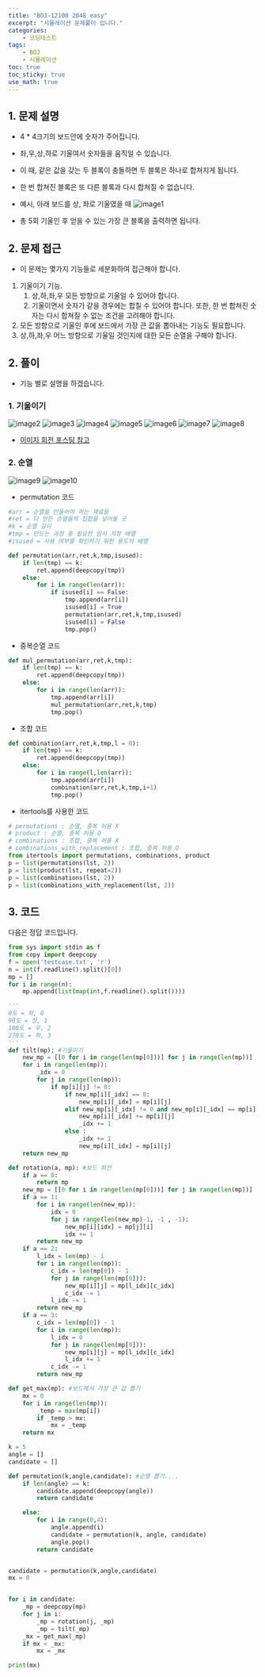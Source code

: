 ```yaml
---
title: "BOJ-12100 2048 easy"
excerpt: "시뮬레이션 문제풀이 입니다."
categories:
    - 코딩테스트
tags:
    - BOJ
    - 시뮬레이션
toc: true
toc_sticky: true
use_math: true
---
```


## 1. 문제 설명<br/>
* 4 * 4크기의 보드안에 숫자가 주어집니다.
* 좌,우,상,하로 기울여서 숫자들을 움직일 수 있습니다.
* 이 때, 같은 값을 갖는 두 블록이 충돌하면 두 블록은 하나로 합쳐지게 됩니다.
* 한 번 합쳐진 블록은 또 다른 블록과 다시 합쳐질 수 없습니다.
* 예시, 아래 보드를 상, 좌로 기울였을 때
![image1](/assets/images/boj12100_0.jpg)

* 총 5회 기울인 후 얻을 수 있는 가장 큰 블록을 출력하면 됩니다.

## 2. 문제 접근<br/>
* 이 문제는 몇가지 기능들로 세분화하여 접근해야 합니다.

1. 기울이기 기능.
    1. 상,하,좌,우 모든 방향으로 기울일 수 있어야 합니다.
    2. 기울이면서 숫자가 같을 경우에는 합칠 수 있어야 합니다. 또한, 한 번 합쳐진 숫자는 다시 합쳐질 수 없는 조건을 고려해야 합니다.
2. 모든 방향으로 기울인 후에 보드에서 가장 큰 값을 뽑아내는 기능도 필요합니다.
3. 상,하,좌,우 어느 방향으로 기울일 것인지에 대한 모든 순열을 구해야 합니다.


## 2. 풀이
* 기능 별로 설명을 하겠습니다.

### 1. 기울이기
![image2](/assets/images/boj12100_1.jpg)
![image3](/assets/images/boj12100_2.jpg)
![image4](/assets/images/boj12100_3.jpg)
![image5](/assets/images/boj12100_4.jpg)
![image6](/assets/images/boj12100_5.jpg)
![image7](/assets/images/boj12100_6.jpg)
![image8](/assets/images/boj12100_7.jpg)

* [이미지 회전 포스팅 참고](https://falconno7.github.io/%EC%BD%94%EB%94%A9%ED%85%8C%EC%8A%A4%ED%8A%B8/%EC%BD%94%EB%94%A9%ED%85%8C%EC%8A%A4%ED%8A%B8-%EB%B0%B1%EC%A4%80-18808/)


### 2. 순열
![image9](/assets/images/boj12100_9.jpg)
![image10](/assets/images/boj12100_10.jpg)

* permutation 코드

```python
#arr = 순열을 만들어야 하는 재료들
#ret = 다 만든 순열들의 집합을 넣어둘 곳
#k = 순열 길이
#tmp = 만드는 과정 중 필요한 임시 저장 배열
#isused = 사용 여부를 확인하기 위한 용도의 배열

def permutation(arr,ret,k,tmp,isused):
    if len(tmp) == k:
        ret.append(deepcopy(tmp))
    else:
        for i in range(len(arr)):
            if isused[i] == False:
                tmp.append(arr[i])
                isused[i] = True
                permutation(arr,ret,k,tmp,isused)
                isused[i] = False
                tmp.pop()

```

* 중복순열 코드

```python
def mul_permutation(arr,ret,k,tmp):
    if len(tmp) == k:
        ret.append(deepcopy(tmp))
    else:
        for i in range(len(arr)):
            tmp.append(arr[i])
            mul_permutation(arr,ret,k,tmp)
            tmp.pop()
```

* 조합 코드

```python
def combination(arr,ret,k,tmp,l = 0):
    if len(tmp) == k:
        ret.append(deepcopy(tmp))
    else:
        for i in range(l,len(arr)):
            tmp.append(arr[i])
            combination(arr,ret,k,tmp,i+1)
            tmp.pop()
```

* itertools를 사용한 코드

```python
# permutations : 순열, 중복 허용 X
# product : 순열, 중복 허용 O
# combinations : 조합, 중복 허용 X
# combinations_with_replacement : 조합, 중복 허용 O
from itertools import permutations, combinations, product
p = list(permutations(lst, 2))
p = list(product(lst, repeat=2))
p = list(combinations(lst, 2))
p = list(combinations_with_replacement(lst, 2))
```

## 3. 코드
다음은 정답 코드입니다.

```python
from sys import stdin as f
from copy import deepcopy
f = open('testcase.txt', 'r')
n = int(f.readline().split()[0])
mp = []
for i in range(n):
    mp.append(list(map(int,f.readline().split())))

'''
0도 = 좌, 0
90도 = 상, 1
180도 = 우, 2
270도 = 하, 3
'''
def tilt(mp): #기울이기
    new_mp = [[0 for i in range(len(mp[0]))] for j in range(len(mp))]
    for i in range(len(mp)):
        _idx = 0
        for j in range(len(mp)):
            if mp[i][j] != 0:
                if new_mp[i][_idx] == 0:
                    new_mp[i][_idx] = mp[i][j]
                elif new_mp[i][_idx] != 0 and new_mp[i][_idx] == mp[i][j]:
                    new_mp[i][_idx] += mp[i][j]
                    _idx += 1
                else :
                    _idx += 1
                    new_mp[i][_idx] = mp[i][j]
    return new_mp

def rotation(a, mp): #보드 회전
    if a == 0:
        return mp
    new_mp = [[0 for i in range(len(mp[0]))] for j in range(len(mp))]
    if a == 1:
        for i in range(len(new_mp)):
            idx = 0
            for j in range(len(new_mp)-1, -1 , -1):
                new_mp[i][idx] = mp[j][i]
                idx += 1
        return new_mp
    if a == 2:
        l_idx = len(mp) - 1
        for i in range(len(mp)):
            c_idx = len(mp[0]) - 1
            for j in range(len(mp[0])):
                new_mp[i][j] = mp[l_idx][c_idx]
                c_idx -= 1
            l_idx -= 1
        return new_mp
    if a == 3:
        c_idx = len(mp[0]) - 1
        for i in range(len(mp)):
            l_idx = 0
            for j in range(len(mp[0])):
                new_mp[i][j] = mp[l_idx][c_idx]
                l_idx += 1
            c_idx -= 1
        return new_mp

def get_max(mp): #보드에서 가장 큰 값 뽑기
    mx = 0
    for i in range(len(mp)):
        _temp = max(mp[i])
        if _temp > mx:
            mx = _temp
    return mx

k = 5
angle = []
candidate = []

def permutation(k,angle,candidate): #순열 뽑기.... 
    if len(angle) == k:
        candidate.append(deepcopy(angle))
        return candidate

    else:
        for i in range(0,4):
            angle.append(i)
            candidate = permutation(k, angle, candidate)
            angle.pop()
        return candidate


candidate = permutation(k,angle,candidate)
mx = 0


for i in candidate:
    _mp = deepcopy(mp)
    for j in i:
        _mp = rotation(j, _mp)
        _mp = tilt(_mp)
    _mx = get_max(_mp)
    if mx < _mx:
        mx = _mx

print(mx)
```

